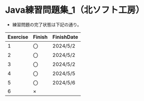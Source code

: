 # Java練習問題集_1（北ソフト工房）

- 練習問題の完了状態は下記の通り。  

| Exercise | Finish | FinishDate |
| ---- | ---- | ---- |
| 1 | 〇 | 2024/5/2 |
| 2 | 〇 | 2024/5/2 |
| 3 | 〇 | 2024/5/2 |
| 4 | 〇 | 2024/5/5 |
| 5 | 〇 | 2024/5/6 |
| 6 | × |  |

